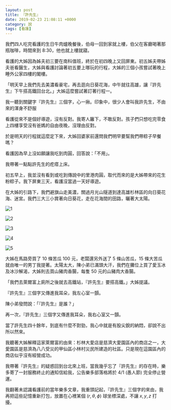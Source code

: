 ```yaml
---
layout: post
title: 『許先生』
date: 2019-02-23 21:08:11 +0000
category: 說
tags: [看護]
---
```


我們四人吃完看護的生日牛肉爐晚餐後，伯母一回到家就上樓，伯父在客廳喝著那瓶咖啡，時間來到 8:30，他也就上樓就寢。

看護的大姊因為姊夫初三要在南科值班，終於在初四晚上又回屏東。初五姊夫帶姊夫爸看醫生，大姊與看護討論著初五要上哪玩的行程，大姊的三個小孩嘗試著晚上睡外公家四樓的閣樓。

「明天早上我們先去美濃看豪宅，再去逛向日葵花海，中午就往高雄，讓『許先生』下午搭高鐵回台北。」大姊這麼嘗試著訂著行程一。

我一聽到關鍵字『許先生』三個字，心一揪。印象中，很少人會叫我許先生，不由來的渾身不舒服

看護從來不是個好導遊，沒有反對。我寄人籬下，不敢反對。孩子們只想吃完零食上四樓享受沒有爸媽的自由夜晚，沒理由反對。

於是明天的行程就這麼定下來，大姊回婆家前還問我們明早要幫我們帶粽子早餐嗎？

看護因為早上沒如願讓我吃到肉圓，回答說：「不用」。

我帶著一點點許先生的疙瘩上床。

初五早上，我並沒有看到或吃到傳說中的里港肉圓，取代而來的是大姊帶來的花生粉粽子。我下屏東三天，看護沒當過一天好導遊。

在大姊的引路下，我們避旗山走美濃，關過月光山隧道到達高雄杉林區的向日葵花海、迷宮。我們三大三小賞著向日葵花，走在花海間的田路，曬著大太陽。

![1](/blog/assets/images/2019/hsu1.jpg)

![2](/blog/assets/images/2019/hsu2.jpg)

![3](/blog/assets/images/2019/hsu3.jpg)

![4](/blog/assets/images/2019/hsu4.jpg)

![5](/blog/assets/images/2019/hsu5.png)

大姊在馬路旁買了 10 條苦瓜 100 元，老闆還另外送了 5 條山苦瓜，15 條大苦瓜就由唯一的男丁我提著。太陽太大，陳小弟已滿頭大汗，我們在攤位上買了愛玉冰及冰沙解渴，大姊則去買山豬肉香腸，每隻 50 元的山豬肉大香腸。

「我們去萊爾富上廁所之後就去高鐵站，『許先生』要搭高鐵。」大姊提議。

『許先生』三個字又傳進我耳朵，我左心室一顫。

陳小弟發問說：「『許先生』是誰？」

再一次，『許先生』三個字又傳進我耳朵，我右心室又一顫。

當了許先生四十餘年，到底有什麼不對勁，我心中就是有股尖銳的納悶，卻說不出所以然來。

我聽著大姊解釋這家萊爾富的由來：杉林大愛店是慈濟大愛園區內的商店之一，大愛園區是慈濟為八八受災的甲仙區小林村災民所建造的社區。只是現在這園區內的商店似乎沒有經營成功。

我帶著『許先生』的疑惑回到台北來上班，當我幾乎忘了『許先生』的存在時，樂多寄了一封服務終止的通知信給我，公告樂多部落格將於 4/1 (愚人節) 完全停止營運。

我翻著未認識看護前的當年樂多文章，我重頭記起，『許先生』三個字的來由，我再把這些記憶重新打包，放置在心裡某個 $(r, \theta, \phi)$ 球坐標深處，不讓 $x, y, z$ 打擾。



